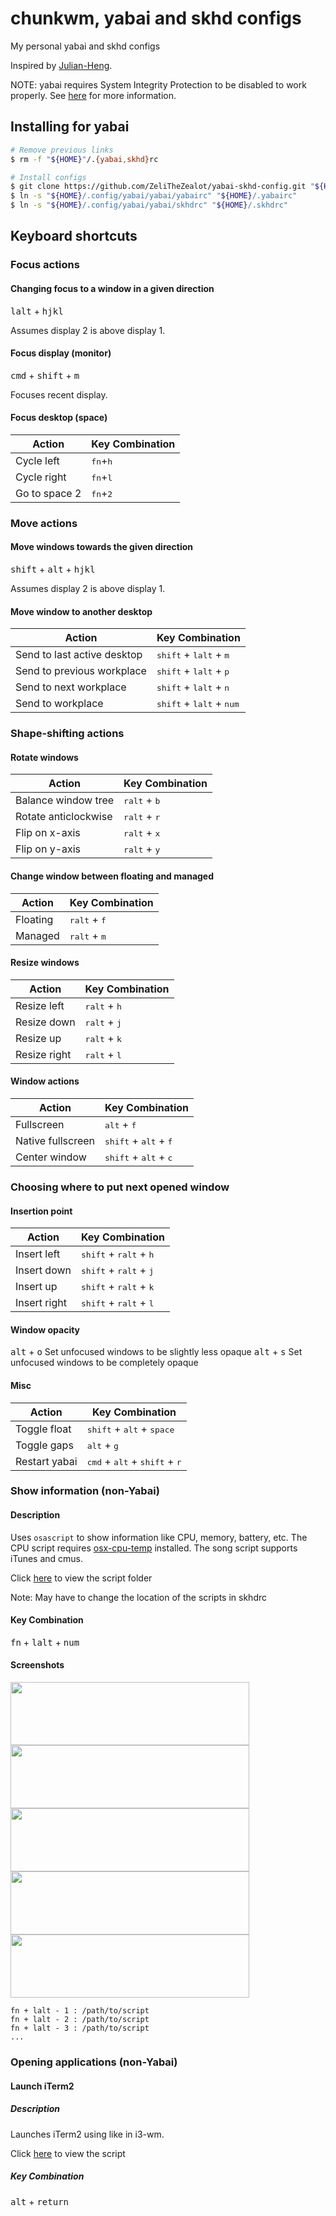 # chunkwm, yabai and skhd configs
My personal yabai and skhd configs

Inspired by [Julian-Heng](https://github.com/Julian-Heng/chunkwm-yabai-config).

NOTE: yabai requires System Integrity Protection to be disabled to work properly. See [here](https://github.com/koekeishiya/yabai/wiki/Disabling-System-Integrity-Protection) for more information.


## Installing for yabai
```sh
# Remove previous links
$ rm -f "${HOME}"/.{yabai,skhd}rc

# Install configs
$ git clone https://github.com/ZeliTheZealot/yabai-skhd-config.git "${HOME}"/.config/yabai
$ ln -s "${HOME}/.config/yabai/yabai/yabairc" "${HOME}/.yabairc"
$ ln -s "${HOME}/.config/yabai/yabai/skhdrc" "${HOME}/.skhdrc"
```

## Keyboard shortcuts
### Focus actions
#### Changing focus to a window in a given direction
<kbd>lalt</kbd> + <kbd>hjkl</kbd>

Assumes display 2 is above display 1.

#### Focus display (monitor)
<kbd>cmd</kbd> + <kbd>shift</kbd> + <kbd>m</kbd>

Focuses recent display.

#### Focus desktop (space)
| Action          | Key Combination           |
|-----------------|---------------------------|
| Cycle left      | <kbd>fn</kbd>+<kbd>h</kbd>|
| Cycle right     | <kbd>fn</kbd>+<kbd>l</kbd>|
| Go to space 2   | <kbd>fn</kbd>+<kbd>2</kbd>|

### Move actions

#### Move windows towards the given direction
<kbd>shift</kbd> + <kbd>alt</kbd> + <kbd>hjkl</kbd>

Assumes display 2 is above display 1.

#### Move window to another desktop

| Action                      | Key Combination                                    |
|-----------------------------|----------------------------------------------------|
| Send to last active desktop | <kbd>shift</kbd> + <kbd>lalt</kbd> + <kbd>m</kbd>   |
| Send to previous workplace  | <kbd>shift</kbd> + <kbd>lalt</kbd> + <kbd>p</kbd>   |
| Send to next workplace      | <kbd>shift</kbd> + <kbd>lalt</kbd> + <kbd>n</kbd>   |
| Send to workplace           | <kbd>shift</kbd> + <kbd>lalt</kbd> + <kbd>num</kbd> |

### Shape-shifting actions

#### Rotate windows

| Action               | Key Combination                                  |
|----------------------|--------------------------------------------------|
| Balance window tree  | <kbd>ralt</kbd> + <kbd>b</kbd>                   |
| Rotate anticlockwise | <kbd>ralt</kbd> + <kbd>r</kbd>                   |
| Flip on x-axis       | <kbd>ralt</kbd> + <kbd>x</kbd>                   |
| Flip on y-axis       | <kbd>ralt</kbd> + <kbd>y</kbd>                   |

#### Change window between floating and managed

| Action           | Key Combination                   |
|------------------|-----------------------------------|
| Floating         | <kbd>ralt</kbd> + <kbd>f</kbd>    |
| Managed          | <kbd>ralt</kbd> + <kbd>m</kbd>    |

#### Resize windows

| Action       | Key Combination                                  |
|--------------|--------------------------------------------------|
| Resize left  | <kbd>ralt</kbd> + <kbd>h</kbd> |
| Resize down  | <kbd>ralt</kbd> + <kbd>j</kbd> |
| Resize up    | <kbd>ralt</kbd> + <kbd>k</kbd> |
| Resize right | <kbd>ralt</kbd> + <kbd>l</kbd> |

#### Window actions

| Action            | Key Combination                                  |
|-------------------|--------------------------------------------------|
| Fullscreen        | <kbd>alt</kbd>  + <kbd>f</kbd>                   |
| Native fullscreen | <kbd>shift</kbd> + <kbd>alt</kbd> + <kbd>f</kbd> |
| Center window     | <kbd>shift</kbd> + <kbd>alt</kbd> + <kbd>c</kbd> |

### Choosing where to put next opened window

#### Insertion point

| Action                       | Key Combination                                                     |
|------------------------------|---------------------------------------------------------------------|
| Insert left                  | <kbd>shift</kbd> + <kbd>ralt</kbd> + <kbd>h</kbd> |
| Insert down                  | <kbd>shift</kbd> + <kbd>ralt</kbd> + <kbd>j</kbd> |
| Insert up                    | <kbd>shift</kbd> + <kbd>ralt</kbd> + <kbd>k</kbd> |
| Insert right                 | <kbd>shift</kbd> + <kbd>ralt</kbd> + <kbd>l</kbd> |

#### Window opacity

<kbd>alt</kbd> + <kbd>o</kbd> Set unfocused windows to be slightly less opaque
<kbd>alt</kbd> + <kbd>s</kbd> Set unfocused windows to be completely opaque

#### Misc

| Action          | Key Combination                                                     |
|-----------------|---------------------------------------------------------------------|
| Toggle float    | <kbd>shift</kbd> + <kbd>alt</kbd> + <kbd>space</kbd>                |
| Toggle gaps     | <kbd>alt</kbd> + <kbd>g</kbd>                    |
| Restart yabai   | <kbd>cmd</kbd> + <kbd>alt</kbd> + <kbd>shift</kbd> + <kbd>r</kbd> |

### Show information (non-Yabai)
#### Description
Uses `osascript` to show information like CPU, memory, battery, etc. The CPU script requires [osx-cpu-temp](https://github.com/lavoiesl/osx-cpu-temp) installed. The song script supports iTunes and cmus.

Click [here](scripts) to view the script folder

Note: May have to change the location of the scripts in skhdrc

#### Key Combination
<kbd>fn</kbd> + <kbd>lalt</kbd> + <kbd>num</kbd>

#### Screenshots
<img width="382" height="101" src="screenshots/cpu.png?raw=true"><img width="382" height="101" src="screenshots/mem.png?raw=true">
<img width="382" height="101" src="screenshots/bat.png?raw=true"><img width="382" height="101" src="screenshots/disk.png?raw=true">
<img width="382" height="101" src="screenshots/song.png?raw=true">

```
fn + lalt - 1 : /path/to/script
fn + lalt - 2 : /path/to/script
fn + lalt - 3 : /path/to/script
...
```

### Opening applications (non-Yabai)
#### Launch iTerm2
##### Description
Launches iTerm2 using like in i3-wm.

Click [here](scripts/open_iterm2.sh) to view the script

##### Key Combination
<kbd>alt</kbd> + <kbd>return</kbd>
